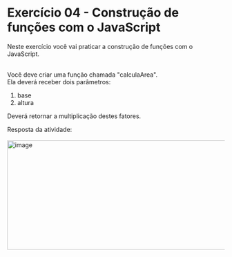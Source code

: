 # Exercício 04 - Construção de funções com o JavaScript
Neste exercício você vai praticar a construção de funções com o JavaScript.<br><br>

Você deve criar uma função chamada "calculaArea".<br>
Ela deverá receber dois parâmetros:<br>
1) base<br>
2) altura<br>

Deverá retornar a multiplicação destes fatores.<br>

Resposta da atividade:<br><br>
<img width="516" height="253" alt="image" src="https://github.com/user-attachments/assets/a26272b0-c41b-4b86-8e5c-ecc0c31b7aa6" />
